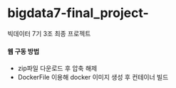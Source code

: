 # bigdata7-final_project-
빅데이터 7기 3조 최종 프로젝트

#### 웹 구동 방법
* zip파일 다운로드 후 압축 해제
* DockerFile 이용해 docker 이미지 생성 후 컨테이너 빌드
